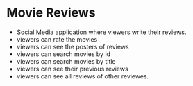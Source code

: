# Movie Reviews
- Social Media application where viewers write their reviews.
- viewers can rate the movies
- viewers can see the posters of reviews
- viewers can search movies by id
- viewers can search movies by title
- viewers can see their previous reviews
- viewers can see all reviews of other reviewes.
